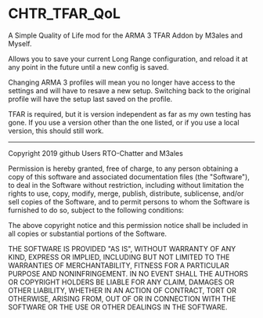 # CHTR_TFAR_QoL
A Simple Quality of Life mod for the ARMA 3 TFAR Addon by M3ales and Myself.

Allows you to save your current Long Range configuration, and reload it at any point in the future until a new config is saved.

Changing ARMA 3 profiles will mean you no longer have access to the settings and will have to resave a new setup. Switching back to the original profile will have the setup last saved on the profile.

TFAR is required, but it is version independent as far as my own testing has gone. If you use a version other than the one listed, or if you use a local version, this should still work.

---

Copyright 2019 github Users RTO-Chatter and M3ales

Permission is hereby granted, free of charge, to any person obtaining a copy of this software and associated documentation files (the "Software"), to deal in the Software without restriction, including without limitation the rights to use, copy, modify, merge, publish, distribute, sublicense, and/or sell copies of the Software, and to permit persons to whom the Software is furnished to do so, subject to the following conditions:

The above copyright notice and this permission notice shall be included in all copies or substantial portions of the Software.

THE SOFTWARE IS PROVIDED "AS IS", WITHOUT WARRANTY OF ANY KIND, EXPRESS OR IMPLIED, INCLUDING BUT NOT LIMITED TO THE WARRANTIES OF MERCHANTABILITY, FITNESS FOR A PARTICULAR PURPOSE AND NONINFRINGEMENT. IN NO EVENT SHALL THE AUTHORS OR COPYRIGHT HOLDERS BE LIABLE FOR ANY CLAIM, DAMAGES OR OTHER LIABILITY, WHETHER IN AN ACTION OF CONTRACT, TORT OR OTHERWISE, ARISING FROM, OUT OF OR IN CONNECTION WITH THE SOFTWARE OR THE USE OR OTHER DEALINGS IN THE SOFTWARE.
